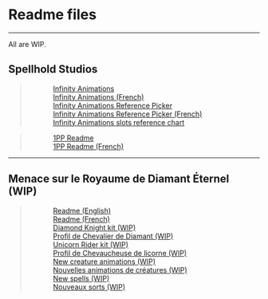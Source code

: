 # <a name="top" id="top"></a>Readme files


<hr>


All are WIP.

## Spellhold Studios

><span style="margin-left: 50px;"><a href="https://gwendolynefreddy.github.io/docs/spellholdstudios/readme-infinityanimations.html">Infinity Animations</a></span></br>
><span style="margin-left: 50px;"><a href="https://gwendolynefreddy.github.io/docs/spellholdstudios/readme-infinityanimations-french.html">Infinity Animations (French)</a></span></br>
><span style="margin-left: 50px;"><a href="https://gwendolynefreddy.github.io/docs/spellholdstudios/ia_reference_picker_readme.html">Infinity Animations Reference Picker</a></span></br>
><span style="margin-left: 50px;"><a href="https://gwendolynefreddy.github.io/docs/spellholdstudios/ia_reference_picker_readme-french.html">Infinity Animations Reference Picker (French)</a></span></br>
><span style="margin-left: 50px;"><a href="https://gwendolynefreddy.github.io/docs/spellholdstudios/ia_animations_ref_chart.html">Infinity Animations slots reference chart</a></span>


><span style="margin-left: 50px;"><a href="https://gwendolynefreddy.github.io/docs/spellholdstudios/1pp-readme.html">1PP Readme</span></a></br>
><span style="margin-left: 50px;"><a href="https://gwendolynefreddy.github.io/docs/spellholdstudios/1pp-readme-french.html">1PP Readme (French)</a></span>


<hr>


## Menace sur le Royaume de Diamant Éternel (WIP)

><span style="margin-left: 50px;"><a href="https://gwendolynefreddy.github.io/docs/diamant_eternel/menace-readme-english.html">Readme (English)</a></span></br>
><span style="margin-left: 50px;"><a href="https://gwendolynefreddy.github.io/docs/diamant_eternel/menace-readme-french.html">Readme (French)</a></span></br>
><span style="margin-left: 50px;"><a href="https://gwendolynefreddy.github.io/docs/diamant_eternel/menace-kit1-readme-english.html">Diamond Knight kit (WIP)</a></span></br>
><span style="margin-left: 50px;"><a href="https://gwendolynefreddy.github.io/docs/diamant_eternel/menace-kit1-readme-french.html">Profil de Chevalier de Diamant (WIP)</a></span></br>
><span style="margin-left: 50px;"><a href="https://gwendolynefreddy.github.io/docs/diamant_eternel/menace-kit2-readme-english.html">Unicorn Rider kit (WIP)</a></span></br>
><span style="margin-left: 50px;"><a href="https://gwendolynefreddy.github.io/docs/diamant_eternel/menace-kit2-readme-french.html">Profil de Chevaucheuse de licorne (WIP)</a></span></br>
><span style="margin-left: 50px;"><a href="https://gwendolynefreddy.github.io/docs/diamant_eternel/menace-animations-readme-english.html">New creature animations (WIP)</span></br>
><span style="margin-left: 50px;"><a href="https://gwendolynefreddy.github.io/docs/diamant_eternel/menace-animations-readme-french.html">Nouvelles animations de créatures (WIP)</a></span></br>
><span style="margin-left: 50px;"><a href="https://gwendolynefreddy.github.io/docs/diamant_eternel/menace-spells-readme-english.html">New spells (WIP)</span></br>
><span style="margin-left: 50px;"><a href="https://gwendolynefreddy.github.io/docs/diamant_eternel/menace-spells-readme-french.html">Nouveaux sorts (WIP)</a></span></br>





